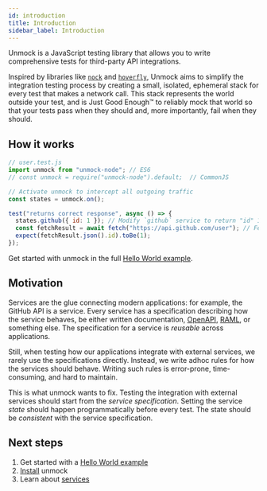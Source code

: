 ```yaml
---
id: introduction
title: Introduction
sidebar_label: Introduction
---
```


Unmock is a JavaScript testing library that allows you to write comprehensive tests for third-party API integrations.

Inspired by libraries like [`nock`](https://github.com/nock/nock) and [`hoverfly`](https://github.com/spectolabs/hoverfly), Unmock aims to simplify the integration testing process by creating a small, isolated, ephemeral stack for every test that makes a network call. This stack represents the world outside your test, and is Just Good Enough™ to reliably mock that world so that your tests pass when they should and, more importantly, fail when they should.

## How it works

```javascript
// user.test.js
import unmock from "unmock-node"; // ES6
// const unmock = require("unmock-node").default;  // CommonJS

// Activate unmock to intercept all outgoing traffic
const states = unmock.on();

test("returns correct response", async () => {
  states.github({ id: 1 }); // Modify `github` service to return "id" 1
  const fetchResult = await fetch("https://api.github.com/user"); // Fetch data
  expect(fetchResult.json().id).toBe(1);
});
```

Get started with unmock in the full [Hello World example](hello.md).

## Motivation

Services are the glue connecting modern applications: for example, the GitHub API is a service. Every service has a specification describing how the service behaves, be either written documentation, [OpenAPI](https://www.openapis.org/), [RAML](https://raml.org/), or something else. The specification for a service is _reusable_ across applications.

Still, when testing how our applications integrate with external services, we rarely use the specifications directly. Instead, we write adhoc rules for how the services should behave. Writing such rules is error-prone, time-consuming, and hard to maintain.

This is what unmock wants to fix. Testing the integration with external services should start from the _service specification_. Setting the service _state_ should happen programmatically before every test. The state should be _consistent_ with the service specification.

## Next steps

1. Get started with a [Hello World example](hello.md)
1. [Install](installation.md) unmock
1. Learn about [services](layout.md)
